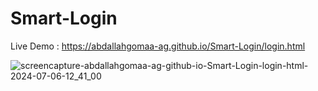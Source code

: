 # Smart-Login

Live Demo : 
https://abdallahgomaa-ag.github.io/Smart-Login/login.html

![screencapture-abdallahgomaa-ag-github-io-Smart-Login-login-html-2024-07-06-12_41_00](https://github.com/AbdAllahGomaa-AG/Smart-Login/assets/73030608/b8f5a215-b747-4f91-9415-43ef09a71495)
